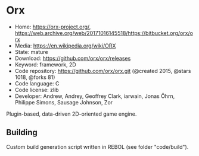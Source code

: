 # Orx

- Home: https://orx-project.org/, https://web.archive.org/web/20171016145518/https://bitbucket.org/orx/orx
- Media: https://en.wikipedia.org/wiki/ORX
- State: mature
- Download: https://github.com/orx/orx/releases
- Keyword: framework, 2D
- Code repository: https://github.com/orx/orx.git (@created 2015, @stars 1018, @forks 81)
- Code language: C
- Code license: zlib
- Developer: Andrew, Andrey, Geoffrey Clark, iarwain, Jonas Öhrn, Philippe Simons, Sausage Johnson, Zor

Plugin-based, data-driven 2D-oriented game engine.

## Building

Custom build generation script written in REBOL (see folder "code/build").